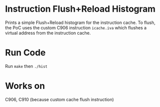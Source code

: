 # Instruction Flush+Reload Histogram

Prints a simple Flush+Reload histogram for the instruction cache. 
To flush, the PoC uses the custom C906 instruction `icache.iva` which flushes a virtual address from the instruction cache. 

# Run Code
Run `make` then `./hist`

# Works on 
C906, C910 (because custom cache flush instruction)